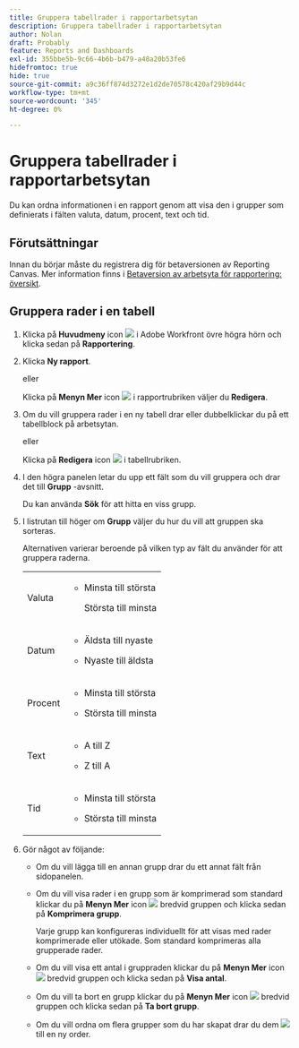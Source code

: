 ```yaml
---
title: Gruppera tabellrader i rapportarbetsytan
description: Gruppera tabellrader i rapportarbetsytan
author: Nolan
draft: Probably
feature: Reports and Dashboards
exl-id: 355bbe5b-9c66-4b6b-b479-a48a20b53fe6
hidefromtoc: true
hide: true
source-git-commit: a9c36ff874d3272e1d2de70578c420af29b9d44c
workflow-type: tm+mt
source-wordcount: '345'
ht-degree: 0%

---
```



# Gruppera tabellrader i rapportarbetsytan

Du kan ordna informationen i en rapport genom att visa den i grupper som definierats i fälten valuta, datum, procent, text och tid.

## Förutsättningar

Innan du börjar måste du registrera dig för betaversionen av Reporting Canvas. Mer information finns i [Betaversion av arbetsyta för rapportering: översikt](/help/quicksilver/product-announcements/betas/canvas-dashboards-beta/reporting-canvas-beta-overview.md).

## Gruppera rader i en tabell

1. Klicka på **Huvudmeny** icon ![](assets/main-menu-icon.png) i Adobe Workfront övre högra hörn och klicka sedan på **Rapportering**.
1. Klicka **Ny rapport**.

   eller

   Klicka på **Menyn Mer** icon ![](assets/more-icon.png) i rapportrubriken väljer du **Redigera**.

1. Om du vill gruppera rader i en ny tabell drar eller dubbelklickar du på ett tabellblock på arbetsytan.

   eller

   Klicka på **Redigera** icon ![](assets/edit-icon.png) i tabellrubriken.

1. I den högra panelen letar du upp ett fält som du vill gruppera och drar det till **Grupp** -avsnitt.

   Du kan använda **Sök** för att hitta en viss grupp.

1. I listrutan till höger om **Grupp** väljer du hur du vill att gruppen ska sorteras.

   Alternativen varierar beroende på vilken typ av fält du använder för att gruppera raderna.

   <table style="table-layout:auto"> 
    <col> 
    <col> 
    <tbody> 
     <tr> 
      <td role="rowheader">Valuta</td> 
      <td> 
       <ul> 
        <li> <p>Minsta till största</p> <p>Största till minsta</p> </li> 
       </ul> </td> 
     </tr> 
     <tr> 
      <td role="rowheader">Datum</td> 
      <td> 
       <ul> 
        <li> <p>Äldsta till nyaste</p> </li> 
        <li> <p>Nyaste till äldsta</p> </li> 
       </ul> </td> 
     </tr> 
     <tr> 
      <td role="rowheader">Procent</td> 
      <td> 
       <ul> 
        <li> <p>Minsta till största</p> </li> 
        <li> <p>Största till minsta</p> </li> 
       </ul> </td> 
     </tr> 
     <tr> 
      <td role="rowheader">Text</td> 
      <td> 
       <ul> 
        <li> <p>A till Z</p> </li> 
        <li> <p>Z till A</p> </li> 
       </ul> </td> 
     </tr> 
     <tr> 
      <td role="rowheader">Tid</td> 
      <td> 
       <ul> 
        <li> <p>Minsta till största</p> </li> 
        <li> <p>Största till minsta</p> </li> 
       </ul> </td> 
     </tr> 
    </tbody> 
   </table>

1. Gör något av följande:

   * Om du vill lägga till en annan grupp drar du ett annat fält från sidopanelen.
   * Om du vill visa rader i en grupp som är komprimerad som standard klickar du på **Menyn Mer** icon ![](assets/more-icon.png) bredvid gruppen och klicka sedan på **Komprimera grupp**.

     Varje grupp kan konfigureras individuellt för att visas med rader komprimerade eller utökade. Som standard komprimeras alla grupperade rader.

   * Om du vill visa ett antal i gruppraden klickar du på **Menyn Mer** icon ![](assets/more-icon-27x15.png) bredvid gruppen och klicka sedan på **Visa antal**.
   * Om du vill ta bort en grupp klickar du på **Menyn Mer** icon ![](assets/more-icon.png) bredvid gruppen och klicka sedan på **Ta bort grupp**.
   * Om du vill ordna om flera grupper som du har skapat drar du dem ![](assets/move-icon---dots.png) till en ny order.
